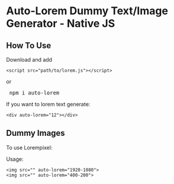 Auto-Lorem Dummy Text/Image Generator - Native JS
========================================================

How To Use
----------

Download and add

    <script src="path/to/lorem.js"></script>

or
    <pre>
        npm i auto-lorem
    </pre>

If you want to lorem text generate:

    <div auto-lorem="12"></div>

Dummy Images
------------

To use Lorempixel:

Usage:

    <img src="" auto-lorem="1920-1080">
    <img src="" auto-lorem="400-200">

